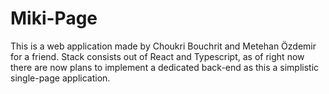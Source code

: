 # Miki-Page

This is a web application made by Choukri Bouchrit and Metehan Özdemir for a friend.
Stack consists out of React and Typescript, as of right now there are now plans to implement a dedicated back-end as this a simplistic single-page application.
